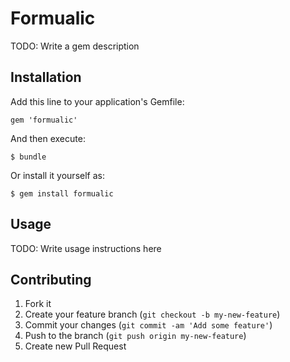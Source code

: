 # Formualic

TODO: Write a gem description

## Installation

Add this line to your application's Gemfile:

    gem 'formualic'

And then execute:

    $ bundle

Or install it yourself as:

    $ gem install formualic

## Usage

TODO: Write usage instructions here

## Contributing

1. Fork it
2. Create your feature branch (`git checkout -b my-new-feature`)
3. Commit your changes (`git commit -am 'Add some feature'`)
4. Push to the branch (`git push origin my-new-feature`)
5. Create new Pull Request

